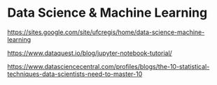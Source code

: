 # Data Science & Machine Learning

https://sites.google.com/site/ufcregis/home/data-science-machine-learning

https://www.dataquest.io/blog/jupyter-notebook-tutorial/

https://www.datasciencecentral.com/profiles/blogs/the-10-statistical-techniques-data-scientists-need-to-master-10
